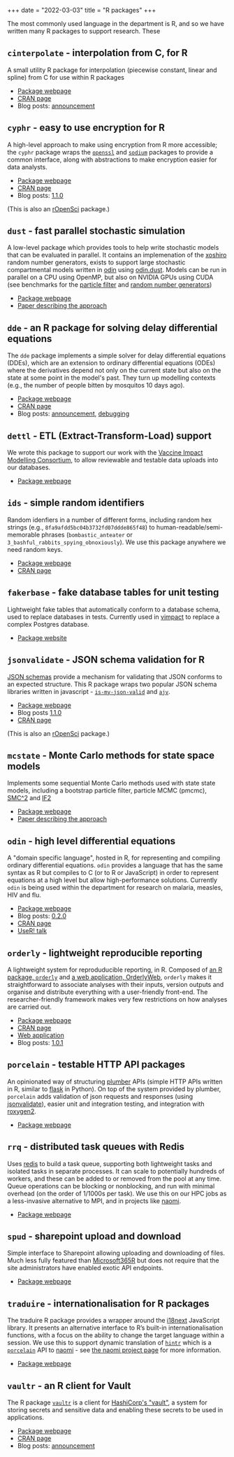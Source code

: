 +++
date = "2022-03-03"
title = "R packages"
+++

The most commonly used language in the department is R, and so we have written many R packages to support research.  These

## `cinterpolate` - interpolation from C, for R

A small utility R package for interpolation (piecewise constant, linear and spline) from C for use within R packages

* [Package webpage](https://mrc-ide.github.io/cinterpolate)
* [CRAN page](https://cran.r-project.org/package=cinterpolate)
* Blog posts: [announcement](/blog/cinterpolate-1.0.0/)

## `cyphr` - easy to use encryption for R

A high-level approach to make using encryption from R more accessible; the `cyphr` package wraps the [`openssl`](https://cran.r-project.org/package=openssl) and [`sodium`](https://cran.r-project.org/package=sodium) packages to provide a common interface, along with abstractions to make encryption easier for data analysts.

* [Package webpage](https://ropensci.github.io/cyphr/)
* [CRAN page](https://cran.r-project.org/package=cyphr)
* Blog posts: [1.1.0](/blog/cyphr-1.1.0/)

(This is also an [rOpenSci](https://ropensci.org/) package.)

## `dust` - fast parallel stochastic simulation

A low-level package which provides tools to help write stochastic models that can be evaluated in parallel.  It contains an implemenation of the [xoshiro](https://prng.di.unimi.it/) random number generators, exists to support large stochastic compartmental models written in [odin](https://mrc-ide.github.io/odin/) using [odin.dust](https://mrc-ide.github.io/odin.dust/).  Models can be run in parallel on a CPU using OpenMP, but also on NVIDIA GPUs using CUDA (see benchmarks for the [particle filter](https://github.com/mrc-ide/dust-bench) and [random number generators](https://github.com/mrc-ide/dust-random-bench))

* [Package webpage](https://mrc-ide.github.io/dust/)
* [Paper describing the approach](https://wellcomeopenresearch.org/articles/5-288/v2)

## `dde` - an R package for solving delay differential equations

The `dde` package implements a simple solver for delay differential equations (DDEs), which are an extension to ordinary differential equations (ODEs) where the derivatives depend not only on the current state but also on the state at some point in the model's past.  They turn up modelling contexts (e.g., the number of people bitten by mosquitos 10 days ago).

* [Package webpage](https://mrc-ide.github.io/dde)
* [CRAN page](https://cran.r-project.org/package=dde)
* Blog posts: [announcement](/blog/dde-1.0.0/), [debugging](/blog/debugging-at-the-edge-of-reason/)

## `dettl` - ETL (Extract-Transform-Load) support

We wrote this package to support our work with the [Vaccine Impact Modelling Consortium](https://www.vaccineimpact.org/), to allow reviewable and testable data uploads into our databases.

* [Package webpage](https://www.vaccineimpact.org/dettl/)

## `ids` - simple random identifiers

Random idenfiers in a number of different forms, including random hex strings (e.g., `8fa9afdd5bc04b3732fd07ddde865f48`) to human-readable/semi-memorable phrases (`bombastic_anteater` or `3_bashful_rabbits_spying_obnoxiously`). We use this package anywhere we need random keys.

* [Package webpage](https://reside-ic.github.io/ids/)
* [CRAN page](https://cran.r-project.org/package=ids)

## `fakerbase` - fake database tables for unit testing

Lightweight fake tables that automatically conform to a database schema, used to replace databases in tests.  Currently used in [vimpact](https://github.com/vimc/vimpact/) to replace a complex Postgres database.

* [Package website](https://reside-ic.github.io/fakerbase/)

## `jsonvalidate` - JSON schema validation for R

[JSON schemas](https://json-schema.org/) provide a mechanism for validating that JSON conforms to an expected structure.  This R package wraps two popular JSON schema libraries written in javascript - [`is-my-json-valid`](https://github.com/mafintosh/is-my-json-valid) and [`ajv`](https://github.com/epoberezkin/ajv).

* [Package webpage](https://docs.ropensci.org/jsonvalidate)
* Blog posts [1.1.0](/blog/jsonvalidate-1.1.0)
* [CRAN page](https://cran.r-project.org/package=jsonvalidate)

(This is also an [rOpenSci](https://ropensci.org/) package.)

## `mcstate` - Monte Carlo methods for state space models

Implements some sequential Monte Carlo methods used with state state models, including a bootstrap particle filter, particle MCMC (pmcmc), [SMC^2](https://arxiv.org/abs/1101.1528) and [IF2](https://doi.org/10.1073/pnas.1410597112)

* [Package webpage](https://mrc-ide.github.io/mcstate/)
* [Paper describing the approach](https://wellcomeopenresearch.org/articles/5-288/v2)

## `odin` - high level differential equations

A "domain specific language", hosted in R, for representing and compiling ordinary differential equations.  `odin` provides a language that has the same syntax as R but compiles to C (or to R or JavaScript) in order to represent equations at a high level but allow high-performance solutions.  Currently `odin` is being used within the department for research on malaria, measles, HIV and flu.

* [Package webpage](https://mrc-ide.github.io/odin)
* Blog posts: [0.2.0](/blog/odin-0.2.0/)
* [CRAN page](https://cran.r-project.org/package=odin)
* [UseR! talk](https://www.youtube.com/watch?v=R0GHyFd3k8Q)

## `orderly` - lightweight reproducible reporting

A lightweight system for reproduducible reporting, in R. Composed of [an R package, `orderly`](https://github.com/vimc/orderly) and [a web application, OrderlyWeb](https://github.com/vimc/OrderlyWeb), `orderly` makes it straightforward to associate analyses with their inputs, version outputs and organise and distribute everything with a user-friendly front-end. The researcher-friendly framework makes very few restrictions on how analyses are carried out.

* [Package webpage](https://vimc.github.io/orderly)
* [CRAN page](https://cran.r-project.org/package=orderly)
* [Web application](https://github.com/vimc/OrderlyWeb)
* Blog posts: [1.0.1](/blog/orderly-1.0.1-released-to-cran/)

## `porcelain` - testable HTTP API packages

An opinionated way of structuring [plumber](https://www.rplumber.io/) APIs (simple HTTP APIs written in R, similar to [flask](https://flask.palletsprojects.com/en/2.0.x/) in Python).  On top of the system provided by plumber, `porcelain` adds validation of json requests and responses (using [jsonvalidate](https://docs.ropensci.org/jsonvalidate/)), easier unit and integration testing, and integration with [roxygen2](https://roxygen2.r-lib.org/).

* [Package webpage](https://reside-ic.github.io/porcelain/)

## `rrq` - distributed task queues with Redis

Uses [redis](https://redis.io/) to build a task queue, supporting both lightweight tasks and isolated tasks in separate processes.  It can scale to potentially hundreds of workers, and these can be added to or removed from the pool at any time.  Queue operations can be blocking or nonblocking, and run with minimal overhead (on the order of 1/1000s per task).  We use this on our HPC jobs as a less-invasive alternative to MPI, and in projects like [naomi](naomi).

* [Package webpage](https://mrc-ide.github.io/rrq/)

## `spud` - sharepoint upload and download

Simple interface to Sharepoint allowing uploading and downloading of files.  Much less fully featured than [Microsoft365R](https://cran.r-project.org/package=Microsoft365R) but does not require that the site administrators have enabled exotic API endpoints.

* [Package webpage](https://reside-ic.github.io/spud/)

## `traduire` - internationalisation for R packages

The traduire R package provides a wrapper around the [i18next](https://www.i18next.com/) JavaScript library. It presents an alternative interface to R’s built-in internationalisation functions, with a focus on the ability to change the target language within a session.  We use this to support dynamic translation of [`hintr`](https://github.com/mrc-ide/hintr/) which is a [`porcelain`](https://reside-ic.github.io/porcelain/) API to [naomi](https://naomi.unaids.org/) - see [the naomi project page](naomi) for more information.

* [Package webpage](https://reside-ic.github.io/traduire/)

## `vaultr` - an R client for Vault

The R package [`vaultr`](https://vimc.github.io/vaultr) is a client for [HashiCorp's "vault"](https://vaultproject.io), a system for storing secrets and sensitive data and enabling these secrets to be used in applications.

* [Package webpage](https://vimc.github.io/vaultr)
* [CRAN page](https://cran.r-project.org/package=vaultr)
* Blog posts: [announcement](/blog/vaultr-1.0.2/)
